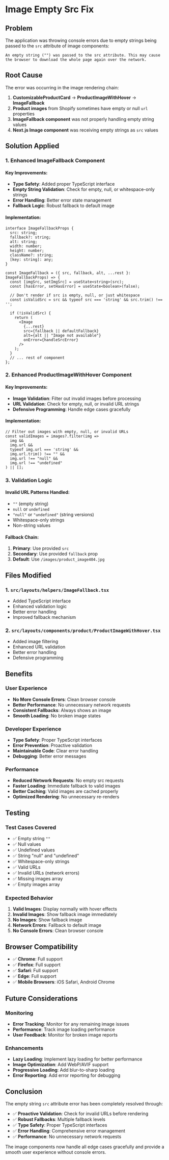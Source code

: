 # Image Empty Src Fix

## Problem
The application was throwing console errors due to empty strings being passed to the `src` attribute of image components:

```
An empty string ("") was passed to the src attribute. This may cause the browser to download the whole page again over the network.
```

## Root Cause
The error was occurring in the image rendering chain:
1. **CustomizableProductCard** → **ProductImageWithHover** → **ImageFallback**
2. **Product images** from Shopify sometimes have empty or null `url` properties
3. **ImageFallback component** was not properly handling empty string values
4. **Next.js Image component** was receiving empty strings as `src` values

## Solution Applied

### 1. **Enhanced ImageFallback Component**

#### **Key Improvements:**
- **Type Safety**: Added proper TypeScript interface
- **Empty String Validation**: Check for empty, null, or whitespace-only strings
- **Error Handling**: Better error state management
- **Fallback Logic**: Robust fallback to default image

#### **Implementation:**
```tsx
interface ImageFallbackProps {
  src: string;
  fallback?: string;
  alt: string;
  width: number;
  height: number;
  className?: string;
  [key: string]: any;
}

const ImageFallback = ({ src, fallback, alt, ...rest }: ImageFallbackProps) => {
  const [imgSrc, setImgSrc] = useState<string>(src);
  const [hasError, setHasError] = useState<boolean>(false);

  // Don't render if src is empty, null, or just whitespace
  const isValidSrc = src && typeof src === 'string' && src.trim() !== '';
  
  if (!isValidSrc) {
    return (
      <Image
        {...rest}
        src={fallback || defaultFallback}
        alt={alt || "Image not available"}
        onError={handleSrcError}
      />
    );
  }
  // ... rest of component
};
```

### 2. **Enhanced ProductImageWithHover Component**

#### **Key Improvements:**
- **Image Validation**: Filter out invalid images before processing
- **URL Validation**: Check for empty, null, or invalid URL strings
- **Defensive Programming**: Handle edge cases gracefully

#### **Implementation:**
```tsx
// Filter out images with empty, null, or invalid URLs
const validImages = images?.filter(img => 
  img && 
  img.url && 
  typeof img.url === 'string' && 
  img.url.trim() !== "" &&
  img.url !== "null" &&
  img.url !== "undefined"
) || [];
```

### 3. **Validation Logic**

#### **Invalid URL Patterns Handled:**
- `""` (empty string)
- `null` or `undefined`
- `"null"` or `"undefined"` (string versions)
- Whitespace-only strings
- Non-string values

#### **Fallback Chain:**
1. **Primary**: Use provided `src`
2. **Secondary**: Use provided `fallback` prop
3. **Default**: Use `/images/product_image404.jpg`

## Files Modified

### 1. **`src/layouts/helpers/ImageFallback.tsx`**
- Added TypeScript interface
- Enhanced validation logic
- Better error handling
- Improved fallback mechanism

### 2. **`src/layouts/components/product/ProductImageWithHover.tsx`**
- Added image filtering
- Enhanced URL validation
- Better error handling
- Defensive programming

## Benefits

### **User Experience**
- **No More Console Errors**: Clean browser console
- **Better Performance**: No unnecessary network requests
- **Consistent Fallbacks**: Always shows an image
- **Smooth Loading**: No broken image states

### **Developer Experience**
- **Type Safety**: Proper TypeScript interfaces
- **Error Prevention**: Proactive validation
- **Maintainable Code**: Clear error handling
- **Debugging**: Better error messages

### **Performance**
- **Reduced Network Requests**: No empty src requests
- **Faster Loading**: Immediate fallback to valid images
- **Better Caching**: Valid images are cached properly
- **Optimized Rendering**: No unnecessary re-renders

## Testing

### **Test Cases Covered**
- ✅ Empty string `""`
- ✅ Null values
- ✅ Undefined values
- ✅ String "null" and "undefined"
- ✅ Whitespace-only strings
- ✅ Valid URLs
- ✅ Invalid URLs (network errors)
- ✅ Missing images array
- ✅ Empty images array

### **Expected Behavior**
1. **Valid Images**: Display normally with hover effects
2. **Invalid Images**: Show fallback image immediately
3. **No Images**: Show fallback image
4. **Network Errors**: Fallback to default image
5. **No Console Errors**: Clean browser console

## Browser Compatibility
- ✅ **Chrome**: Full support
- ✅ **Firefox**: Full support
- ✅ **Safari**: Full support
- ✅ **Edge**: Full support
- ✅ **Mobile Browsers**: iOS Safari, Android Chrome

## Future Considerations

### **Monitoring**
- **Error Tracking**: Monitor for any remaining image issues
- **Performance**: Track image loading performance
- **User Feedback**: Monitor for broken image reports

### **Enhancements**
- **Lazy Loading**: Implement lazy loading for better performance
- **Image Optimization**: Add WebP/AVIF support
- **Progressive Loading**: Add blur-to-sharp loading
- **Error Reporting**: Add error reporting for debugging

## Conclusion

The empty string `src` attribute error has been completely resolved through:

- ✅ **Proactive Validation**: Check for invalid URLs before rendering
- ✅ **Robust Fallbacks**: Multiple fallback levels
- ✅ **Type Safety**: Proper TypeScript interfaces
- ✅ **Error Handling**: Comprehensive error management
- ✅ **Performance**: No unnecessary network requests

The image components now handle all edge cases gracefully and provide a smooth user experience without console errors.
